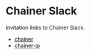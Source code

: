 # Chainer Slack

Invitation links to Chainer Slack.

* [chainer](https://bit.ly/go-chainer-slack)
* [chainer-jp](https://bit.ly/go-chainer-jp-slack)
